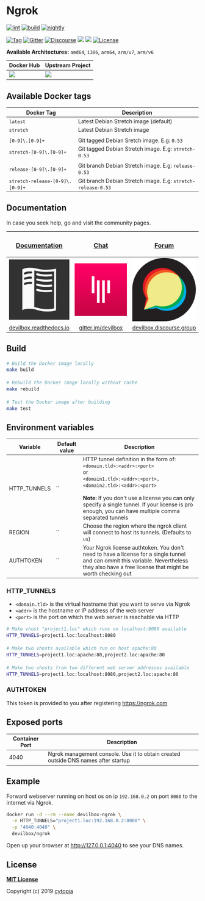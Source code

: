 # Ngrok

[![lint](https://github.com/devilbox/docker-ngrok/workflows/lint/badge.svg)](https://github.com/devilbox/docker-ngrok/actions?query=workflow%3Alint)
[![build](https://github.com/devilbox/docker-ngrok/workflows/build/badge.svg)](https://github.com/devilbox/docker-ngrok/actions?query=workflow%3Abuild)
[![nightly](https://github.com/devilbox/docker-ngrok/workflows/nightly/badge.svg)](https://github.com/devilbox/docker-ngrok/actions?query=workflow%3Anightly)

[![Tag](https://img.shields.io/github/tag/devilbox/docker-ngrok.svg)](https://github.com/devilbox/docker-ngrok/releases)
[![Gitter](https://badges.gitter.im/devilbox/Lobby.svg)](https://gitter.im/devilbox/Lobby?utm_source=badge&utm_medium=badge&utm_campaign=pr-badge&utm_content=badge)
[![Discourse](https://img.shields.io/discourse/https/devilbox.discourse.group/status.svg?colorB=%234CB697)](https://devilbox.discourse.group)
[![](https://images.microbadger.com/badges/version/devilbox/ngrok.svg)](https://microbadger.com/images/devilbox/ngrok "ngrok")
[![](https://images.microbadger.com/badges/image/devilbox/ngrok.svg)](https://microbadger.com/images/devilbox/ngrok "ngrok")
[![License](https://img.shields.io/badge/license-MIT-%233DA639.svg)](https://opensource.org/licenses/MIT)

**Available Architectures:**  `amd64`, `i386`, `arm64`, `arm/v7`, `arm/v6`

| Docker Hub | Upstream Project |
|------------|------------------|
| <a href="https://hub.docker.com/r/devilbox/ngrok"><img height="82px" src="http://dockeri.co/image/devilbox/ngrok" /></a> | <a href="https://github.com/cytopia/devilbox" ><img height="82px" src="https://raw.githubusercontent.com/devilbox/artwork/master/submissions_banner/cytopia/01/png/banner_256_trans.png" /></a> |

## Available Docker tags

| Docker Tag                      | Description                                                  |
|---------------------------------|--------------------------------------------------------------|
| `latest`                        | Latest Debian Stretch image (default)                        |
| `stretch`                       | Latest Debian Stretch image                                  |
|                                 |                                                              |
| `[0-9]\.[0-9]+`                 | Git tagged Debian Sretch image. E.g: `0.53`                  |
| `stretch-[0-9]\.[0-9]+`         | Git tagged Debian Stretch image. E.g: `stretch-0.53`         |
|                                 |                                                              |
| `release-[0-9]\.[0-9]+`         | Git branch Debian Stretch image. E.g: `release-0.53`         |
| `stretch-release-[0-9]\.[0-9]+` | Git branch Debian Stretch image. E.g: `stretch-release-0.53` |



## Documentation

In case you seek help, go and visit the community pages.

<table width="100%" style="width:100%; display:table;">
 <thead>
  <tr>
   <th width="33%" style="width:33%;"><h3><a target="_blank" href="https://devilbox.readthedocs.io">Documentation</a></h3></th>
   <th width="33%" style="width:33%;"><h3><a target="_blank" href="https://gitter.im/devilbox/Lobby">Chat</a></h3></th>
   <th width="33%" style="width:33%;"><h3><a target="_blank" href="https://devilbox.discourse.group">Forum</a></h3></th>
  </tr>
 </thead>
 <tbody style="vertical-align: middle; text-align: center;">
  <tr>
   <td>
    <a target="_blank" href="https://devilbox.readthedocs.io">
     <img title="Documentation" name="Documentation" src="https://raw.githubusercontent.com/cytopia/icons/master/400x400/readthedocs.png" />
    </a>
   </td>
   <td>
    <a target="_blank" href="https://gitter.im/devilbox/Lobby">
     <img title="Chat on Gitter" name="Chat on Gitter" src="https://raw.githubusercontent.com/cytopia/icons/master/400x400/gitter.png" />
    </a>
   </td>
   <td>
    <a target="_blank" href="https://devilbox.discourse.group">
     <img title="Devilbox Forums" name="Forum" src="https://raw.githubusercontent.com/cytopia/icons/master/400x400/discourse.png" />
    </a>
   </td>
  </tr>
  <tr>
  <td><a target="_blank" href="https://devilbox.readthedocs.io">devilbox.readthedocs.io</a></td>
  <td><a target="_blank" href="https://gitter.im/devilbox/Lobby">gitter.im/devilbox</a></td>
  <td><a target="_blank" href="https://devilbox.discourse.group">devilbox.discourse.group</a></td>
  </tr>
 </tbody>
</table>


## Build

```bash
# Build the Docker image locally
make build

# Rebuild the Docker image locally without cache
make rebuild

# Test the Docker image after building
make test
```


## Environment variables

| Variable     | Default value | Description |
|--------------|---------------|-------------|
| HTTP_TUNNELS | `` | HTTP tunnel definition in the form of:<br/><code>&lt;domain.tld&gt;:&lt;addr&gt;:&lt;port&gt;</code><br/>or<br/><code>&lt;domain1.tld&gt;:&lt;addr&gt;:&lt;port&gt;,&lt;domain2.tld&gt;:&lt;addr&gt;:&lt;port&gt;</code><br/><br/><strong>Note:</strong> If you don't use a license you can only specify a single tunnel. If your license is pro enough, you can have multiple comma separated tunnels |
| REGION       | `` | Choose the region where the ngrok client will connect to host its tunnels. (Defaults to `us`) |.
| AUTHTOKEN    | `` | Your Ngrok license authtoken. You don't need to have a license for a single tunnel and can ommit this variable. Nevertheless they also have a free license that might be worth checking out |.

### HTTP_TUNNELS

* `<domain.tld>` is the virtual hostname that you want to serve via Ngrok
* `<addr>` is the hostname or IP address of the web server
* `<port>` is the port on which the web server is reachable via HTTP

```bash
# Make vhost "project1.loc" which runs on localhost:8080 available
HTTP_TUNNELS=project1.loc:localhost:8080

# Make two vhosts available which run on host apache:80
HTTP_TUNNELS=project1.loc:apache:80,project2.loc:apache:80

# Make two vhosts from two different web server addresses available
HTTP_TUNNELS=project1.loc:localhost:8080,project2.loc:apache:80
```

### AUTHTOKEN

This token is provided to you after registering https://ngrok.com


## Exposed ports

| Container Port | Description |
|----------------|-------------|
| 4040           | Ngrok management console. Use it to obtain created outside DNS names after startup |


## Example

Forward webserver running on host os on ip `192.168.0.2` on port `8080` to the internet via Ngrok.

```bash
docker run -d --rm --name devilbox-ngrok \
  -e HTTP_TUNNELS="project1.loc:192.168.0.2:8080" \
  -p "4040:4040" \
  devilbox/ngrok
```

Open up your browser at http://127.0.0.1:4040 to see your DNS names.


## License

**[MIT License](LICENSE)**

Copyright (c) 2019 [cytopia](https://github.com/cytopia)
